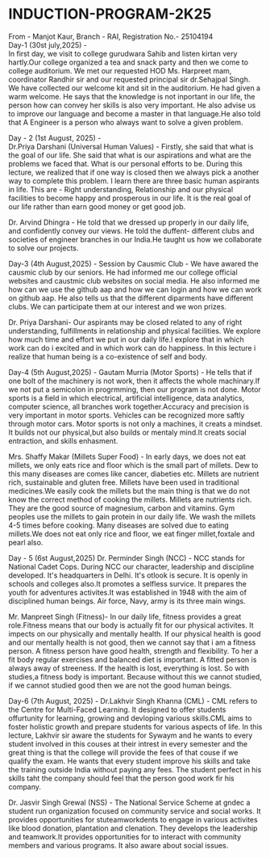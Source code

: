 # INDUCTION-PROGRAM-2K25
From - Manjot Kaur, Branch - RAI, Registration No.- 25104194
<br>
Day-1 (30st july,2025) - <br>
In first day, we visit to college gurudwara Sahib and listen kirtan very hartly.Our college organized a tea and snack party and then we come to college auditorium.  We met our requested HOD Ms. Harpreet mam, coordinator Randhir sir and our requested principal sir dr.Sehajpal Singh. We have collected our welcome kit and sit in the auditorium. He had given a warm welcome. He says that the knowledge is not inportant in our life, the person how can convey her skills is also very important. He also advise us to improve our language and become a master in that language.He also told that A Engineer is a person who always want to solve a given problem.<p>
Day - 2 (1st August, 2025) - <br>
Dr.Priya Darshani (Universal Human Values) - Firstly, she said that what is the goal of our life. She said that what is our aspirations and what are the problems we faced that. What is our personal efforts to be. During this lecture, we realized that if one way is closed then we always pick a another way to complete this problem. I learn there are three basic human aspirants in life. This are - Right understanding, Relationship and our physical facilities to become happy and prosperous in our life. It is the real goal of our life rather than earn good money or get good job.<p>
Dr. Arvind Dhingra - He told that we dressed up properly in our daily life, and confidently convey our views. He told the duffent- different clubs and societies of engineer branches in our India.He taught us how we collaborate to solve our projects.<p>
Day-3 (4th August,2025) -
Session by Causmic Club - We have awared the causmic club by our seniors. He had informed me our college official websites and caustmic club websites on social media. He also informed me how can we use the github aap and how we can login and how we can work on github aap. He also tells us that the different diparments have different clubs. We can participate them at our interest and we won prizes.<p>
Dr. Priya Darshani- Our aspirants may be closed related to any of right understanding, fulfillments in relationship and physical facilities. We explore how much time and effort we put in our daily life.I explore that in which work can do i excited and in which work can do happiness. In this lecture i realize that human being is a co-existence of self and body.<p>
Day-4 (5th August,2025) - 
Gautam Murria (Motor Sports) - He tells that if one bolt of the machinery is not work, then it affects the whole machinary.If we not put a  semicolon in progrmming, then our program is not done. Motor sports is a field in which electrical, artificial intelligence, data analytics, computer science, all branches work together.Accuracy and precision is very important in motor sports. Vehicles can be recognized more saftly through motor cars. Motor sports is not only a machines, it creats a mindset. It builds not our physical,but also builds or mentaly mind.It creats social entraction,
 and skills enhasment.<p>
 Mrs.  Shaffy Makar (Millets Super Food) - In early days, we does not eat millets, we only eats rice and floor which is the small part of millets. Dew to this many diseases are comes like cancer, diabeties etc. Millets are nutrient rich, sustainable and gluten free. Millets have been used in traditional medicines.We easily cook the millets but the main thing is that we do not know the correct method of cooking the millets. Millets are nutrients rich. They are the good source of magnesium, carbon and vitamins. Gym peoples use the millets to gain protein in our daily life. We wash the millets 4-5 times before cooking. Many diseases are solved due to eating millets.We does not eat only rice and floor, we eat finger millet,foxtale and pearl also. <p>
Day - 5 (6st August,2025)
Dr. Perminder Singh (NCC) - NCC stands for National Cadet Cops. During NCC our character, leadership and discipline developed. It's headquarters in Delhi. It's otlook is secure. It is openly in schools and colleges also.It promotes a selfless survice. It prepares the youth for adventures activites.It was established in 1948 with the aim of disciplined human beings. Air force, Navy, army is its three main wings.<p>
Mr. Manpreet Singh (Fitness)- In our daily life, fitness provides a great role.Fitness means that our body is actually fit for our physical activites. It impects on our physically and mentally health. If our physical health is good and our mentally health is not good, then we cannot say that i am a fitness person. A fitness person have good health, strength and flexibility. To her a fit body regular exercises and balanced diet is important. A fitted person is always away of streeness. If the health is lost, everything is lost. So with studies,a fitness body is important. Because without this we cannot studied, if we cannot studied good then we are not the good human beings. <p>
Day-6 (7th August, 2025) - 
Dr.Lakhvir Singh Khanna (CML) - CML refers to the Centre for Multi-Faced Learning. It designed to offer students offurtunity  for learning, growing and devloping various skills.CML aims to foster holistic growth and prepare students for various aspects of life. In this lecture, Lakhvir sir aware the students for Sywaym and he wants to every student involved in this couses at their intrest in every semester and the great thing is that the college will provide the fees of that couse if we qualify the exam. He wants that every student improve his skills and take the training outside India without paying any fees. The student perfect in his skills taht the company should feel that the person good work fir his company.<p>
Dr. Jasvir Singh Grewal (NSS) - The National Service Scheme at gndec a student run organization focused on community service and social works. It provides opportunities for stuteamworkdents to engage in various activites like blood donation, plantation and clenation. They develops the leadership and teamwork.It provides opportunities for to interact with community members and various programs. It also aware about social issues.<p> 
